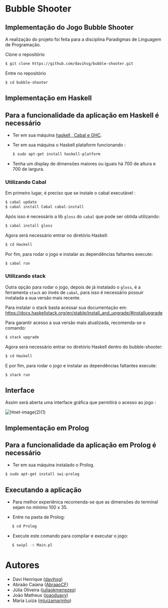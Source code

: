 # Bubble Shooter

## Implementação do Jogo Bubble Shooter

A realização do projeto foi feita para a disciplina Paradigmas de Linguagem de Programação.

Clone o repositório

```bash
$ git clone https://github.com/davihsg/bubble-shooter.git
```

Entre no repositório

```bash
$ cd bubble-shooter
```
## Implementação em Haskell

## Para a funcionalidade da aplicação em Haskell é necessário

- Ter em sua máquina [haskell , Cabal e GHC](https://www.haskell.org/downloads/).
- Ter em sua máquina o Haskell plataform funcionando :

    ```bash
    $ sudo apt-get install haskell-platform
    ```

- Tenha um display de dimensões maiores ou iguais há 700 de altura e 700 de largura.
  
### Utilizando Cabal
Em primeiro lugar, é preciso que se instale o cabal executável :

```bash
$ cabal update
$ cabal install Cabal cabal-install
```

Após isso é necessário a lib `gloss` do `cabal` que pode ser obtida utilizando:

```bash
$ cabal install gloss
```

Agora será necessário entrar no diretório Haskell:

```bash
$ cd Haskell
```

Por fim, para rodar o jogo e instalar as dependências faltantes execute:

```bash
$ cabal run
```

### Utilizando stack
Outra opção para rodar o jogo, depois de já instalado o `gloss`, é a ferramenta `stack` ao invés de `cabal`, para isso é necessário possuir instalada a sua versão mais recente.

Para instalar o stack basta acessar sua documentação em:
 https://docs.haskellstack.org/en/stable/install_and_upgrade/#installupgrade

Para garantir acesso a sua versão mais atualizada, recomenda-se o comando:

```bash
$ stack upgrade
```

Agora será necessário entrar no diretório Haskell dentro do bubble-shooter:

```bash
$ cd Haskell
```

E por fim, para rodar o jogo e instalar as dependências faltantes execute:
```bash
$ stack run
```

## Interface
Assim será aberta uma interface gráfica que permitirá o acesso ao jogo :

![Hnet-image(2)(1)](https://user-images.githubusercontent.com/84549704/156785878-bd6176ad-6795-4b9d-be4f-014574ac0998.gif)

## Implementação em Prolog

## Para a funcionalidade da aplicação em Prolog é necessário
- Ter em sua máquina instalado o Prolog.

```bash
$ sudo apt-get install swi-prolog
```

## Executando a aplicação
- Para melhor experiênica recomenda-se que as dimensões do terminal sejam no mínimo 100 x 35.
  
- Entre na pasta de Prolog:

```bash
   $ cd Prolog
```

- Execute este comando para compilar e executar o jogo:
  
 ```bash
    $ swipl -s Main.pl
 ```
        
# Autores

- Davi Henrique ([davihsg](https://github.com/davihsg))
- Abraão Caiana ([AbraaoCF](https://github.com/AbraaoCF))
- Júlia Oliveira ([juliaokmenezes](https://github.com/juliaokmenezes))
- João Matheus ([joaoduavy](https://github.com/joaoduavy))
- Maria Luiza ([mluizamarinho](https://github.com/mluizamarinho))
